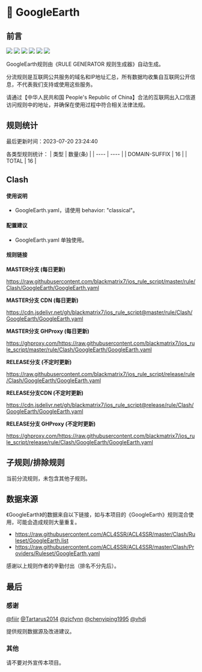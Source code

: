 # 🧸 GoogleEarth

## 前言

![](https://shields.io/badge/-移除重复规则-ff69b4) ![](https://shields.io/badge/-DOMAIN与DOMAIN--SUFFIX合并-green) ![](https://shields.io/badge/-DOMAIN--SUFFIX间合并-critical) ![](https://shields.io/badge/-DOMAIN与DOMAIN--KEYWORD合并-9cf) ![](https://shields.io/badge/-DOMAIN--SUFFIX与DOMAIN--KEYWORD合并-blue) ![](https://shields.io/badge/-IP--CIDR(6)合并-blueviolet) 

GoogleEarth规则由《RULE GENERATOR 规则生成器》自动生成。

分流规则是互联网公共服务的域名和IP地址汇总，所有数据均收集自互联网公开信息，不代表我们支持或使用这些服务。

请通过【中华人民共和国 People's Republic of China】合法的互联网出入口信道访问规则中的地址，并确保在使用过程中符合相关法律法规。

## 规则统计

最后更新时间：2023-07-20 23:24:40

各类型规则统计：
| 类型 | 数量(条)  | 
| ---- | ----  |
| DOMAIN-SUFFIX | 16  | 
| TOTAL | 16  | 


## Clash 

#### 使用说明
- GoogleEarth.yaml，请使用 behavior: "classical"。

#### 配置建议
- GoogleEarth.yaml 单独使用。

#### 规则链接
**MASTER分支 (每日更新)**

https://raw.githubusercontent.com/blackmatrix7/ios_rule_script/master/rule/Clash/GoogleEarth/GoogleEarth.yaml

**MASTER分支 CDN (每日更新)**

https://cdn.jsdelivr.net/gh/blackmatrix7/ios_rule_script@master/rule/Clash/GoogleEarth/GoogleEarth.yaml

**MASTER分支 GHProxy (每日更新)**

https://ghproxy.com/https://raw.githubusercontent.com/blackmatrix7/ios_rule_script/master/rule/Clash/GoogleEarth/GoogleEarth.yaml

**RELEASE分支 (不定时更新)**

https://raw.githubusercontent.com/blackmatrix7/ios_rule_script/release/rule/Clash/GoogleEarth/GoogleEarth.yaml

**RELEASE分支CDN (不定时更新)**

https://cdn.jsdelivr.net/gh/blackmatrix7/ios_rule_script@release/rule/Clash/GoogleEarth/GoogleEarth.yaml

**RELEASE分支 GHProxy (不定时更新)**

https://ghproxy.com/https://raw.githubusercontent.com/blackmatrix7/ios_rule_script/release/rule/Clash/GoogleEarth/GoogleEarth.yaml

## 子规则/排除规则


当前分流规则，未包含其他子规则。

## 数据来源

《GoogleEarth》的数据来自以下链接，如与本项目的《GoogleEarth》规则混合使用，可能会造成规则大量重复。

- https://raw.githubusercontent.com/ACL4SSR/ACL4SSR/master/Clash/Ruleset/GoogleEarth.list
- https://raw.githubusercontent.com/ACL4SSR/ACL4SSR/master/Clash/Providers/Ruleset/GoogleEarth.yaml


感谢以上规则作者的辛勤付出（排名不分先后）。

## 最后

### 感谢

[@fiiir](https://github.com/fiiir) [@Tartarus2014](https://github.com/Tartarus2014) [@zjcfynn](https://github.com/zjcfynn) [@chenyiping1995](https://github.com/chenyiping1995) [@vhdj](https://github.com/vhdj)

提供规则数据源及改进建议。

### 其他

请不要对外宣传本项目。